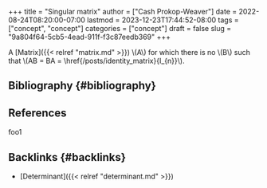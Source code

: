 +++
title = "Singular matrix"
author = ["Cash Prokop-Weaver"]
date = 2022-08-24T08:20:00-07:00
lastmod = 2023-12-23T17:44:52-08:00
tags = ["concept", "concept"]
categories = ["concept"]
draft = false
slug = "9a804f64-5cb5-4ead-911f-f3c87eedb369"
+++

A [Matrix]({{< relref "matrix.md" >}}) \\(A\\) for which there is no \\(B\\) such that \\(AB = BA = \href{/posts/identity_matrix}{I\_{n}}\\).


## Bibliography {#bibliography}

## References

<style>.csl-entry{text-indent: -1.5em; margin-left: 1.5em;}</style><div class="csl-bib-body">
</div>

foo1


## Backlinks {#backlinks}

-   [Determinant]({{< relref "determinant.md" >}})
